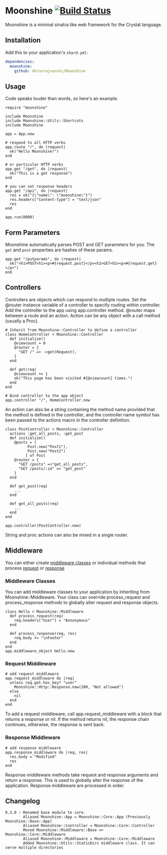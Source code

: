 # Moonshine [![Build Status](https://travis-ci.org/dhruvrajvanshi/Moonshine.svg?branch=master)](https://travis-ci.org/dhruvrajvanshi/Moonshine)
Moonshine is a minimal sinatra like web framework for the Crystal language.

## Installation

Add this to your application's `shard.yml`:

```yaml
dependencies:
  moonshine:
    github: dhruvrajvanshi/Moonshine
```

## Usage

Code speaks louder than words, so here's an example.

```crystal
require "moonshine"

include Moonshine
include Moonshine::Utils::Shortcuts
include Moonshine

app = App.new

# respond to all HTTP verbs
app.route "/", do |request|
  ok("Hello Moonshine!")
end

# or particular HTTP verbs
app.get "/get", do |request|
  ok("This is a get response")
end

# you can set response headers
app.get "/api", do |request|
  res = ok("{\"name\": \"moonshine\"}")
  res.headers["Content-type"] = "text/json"
  res
end

app.run(8000)
```

## Form Parameters
Moonshine automatically parses POST and GET parameters for you. The `get` and `post` properties are hashes of these params.

```crystal
app.get "/putparams", do |request|
  ok("<h1>POST<h1><p>#{request.post}</p><h2>GET<h2><p>#{request.get}</p>")
end
```

## Controllers
Controllers are objects which can respond to multiple routes. Set the @router instance variable of a controller to specify routing within controller. Add the controller to the app using app.controller method.
@router maps between a route and an action. Action can be any object with a call method (usually a Proc).
```crystal
# Inherit from Moonshine::Controller to define a controller
class HomeController < Moonshine::Controller
  def initialize()
    @viewcount = 0
    @router = {
      "GET /" => ->get(Request),
    }
  end

  def get(req)
    @viewcount += 1
    ok("This page has been visited #{@viewcount} times.")
  end
end

# Bind controller to the app object
app.controller "/", HomeController.new
```

An action can also be a string containing the method name provided that the method is defined in the controller, and the controller name symbol has been passed to the actions macro in the controller definition.
```crystal
class PostController < Moonshine::Controller
  actions :get_all_posts, :get_post
  def initialize()
    @posts = [
          Post.new("Post1"),
          Post.new("Post2")
         ] of Post
    @router = {
      "GET /posts" =>"get_all_posts",
      "GET /posts/:id" => "get_post"
    }
  end

  def get_post(req)
    ...
  end

  def get_all_posts(req)
    ...
  end
end

app.controller(PostController.new)
```
String and proc actions can also be mixed in a single router.

## Middleware
You can either create [middleware classes](#middleware_classes) or individual methods that process [request](#request_middleware) or [response](#response_middleware)
### Middleware Classes<a name="middleware_classes"></a>
You can add middleware classes to your application by inheriting from Moonshine::Middleware. Your class can override process_request and process_response methods to globally alter request and response objects.
```crystal
class Hello < Moonshine::Middleware
  def process_request(req)
    req.headers["User"] = "Annonymous"
  end

  def process_response(req, res)
    req.body += "\nFooter"
  end
end
app.middleware_object Hello.new
```

### Request Middleware<a name="request_middleware"></a>
```crystal
# add request middleware
app.request_middleware do |req|
  unless req.get.has_key? "user"
    Moonshine::Http::Response.new(200, "Not allowed")
  else
    nil
  end
end
```

To add a request middleware, call app.request_middleware with a block that returns a response or nil. If the method returns nil, the response chain continues, otherwise, the response is sent back.

### Response Middleware<a name="response_middleware"></a>
```crystal
# add response middleware
app.response_middleware do |req, res|
  res.body = "Modified"
  res
end
```
Response middleware methods take request and response arguments and return a response. This is used to globally alter the response of the application. Response middleware are processed in order.


## Changelog
```
0.3.0 : Renamed base module to core.
        Aliased Moonshine::App = Moonshine::Core::App (Previously Moonshine::Base::App)
        Aliased Moonshine::Controller = Moonshine::Core::Controller
        Moved Moonshine::Middleware::Base => Moonshine::Core::Middleware
        Aliased Moonshine::Middleware = Moonshine::Core::Middleware
        Added Moonshine::Utils::StaticDirs middleware class. It can serve multiple directories
```
